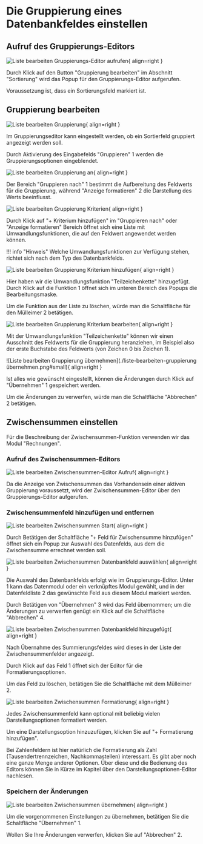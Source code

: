 # Die Gruppierung eines Datenbankfeldes einstellen

## Aufruf des Gruppierungs-Editors

![Liste bearbeiten Gruppierungs-Editor aufrufen](./liste-bearbeiten-gruppierung-aufrufen.png#small){ align=right }

Durch Klick auf den Button "Gruppierung bearbeiten" im Abschnitt "Sortierung" wird das Popup für den Gruppierungs-Editor aufgerufen.

Voraussetzung ist, dass ein Sortierungsfeld markiert ist.

<div class="clear"></div>

## Gruppierung bearbeiten

![Liste bearbeiten Gruppierung](./liste-bearbeiten-gruppierung_aus.png#small){ align=right }

Im Gruppierungseditor kann eingestellt werden, ob ein Sortierfeld gruppiert angezeigt werden soll.

Durch Aktivierung des Eingabefelds "Gruppieren" <span class="number">1</span> werden die Gruppierungsoptionen eingeblendet.

<div class="clear"></div>

![Liste bearbeiten Gruppierung an](./liste-bearbeiten-gruppierung-an.png#small){ align=right }

Der Bereich "Gruppieren nach" <span class="number">1</span> bestimmt die Aufbereitung des Feldwerts für die Gruppierung, während "Anzeige formatieren" <span class="number">2</span> die Darstellung des Werts beeinflusst.

<div class="clear"></div>

![Liste bearbeiten Gruppierung Kriterien](./liste-bearbeiten-gruppierung-kriterien.png#small){ align=right }

Durch Klick auf "+ Kriterium hinzufügen" im "Gruppieren nach" oder "Anzeige formatieren" Bereich öffnet sich eine Liste mit Umwandlungsfunktionen, die auf den Feldwert angewendet werden können.

!!! info "Hinweis"
    Welche Umwandlungsfunktionen zur Verfügung stehen, richtet sich nach dem Typ des Datenbankfelds.

<div class="clear"></div>

![Liste bearbeiten Gruppierung Kriterium hinzufügen](./liste-bearbeiten-gruppierung-kriterium-hinzugefuegt.png#small){ align=right }

Hier haben wir die Umwandlungsfunktion "Teilzeichenkette" hinzugefügt. Durch Klick auf die Funktion <span class="number">1</span> öffnet sich im unteren Bereich des Popups die Bearbeitungsmaske.

Um die Funktion aus der Liste zu löschen, würde man die Schaltfläche für den Mülleimer <span class="number">2</span> betätigen.

<div class="clear"></div>

![Liste bearbeiten Gruppierung Kriterium bearbeiten](./liste-bearbeiten-gruppierung-kriterium-bearbeiten.png#small){ align=right }

Mit der Umwandlungsfunktion "Teilzeichenkette" können wir einen Ausschnitt des Feldwerts für die Gruppierung heranziehen, im Beispiel also der erste Buchstabe des Feldwerts (von Zeichen 0 bis Zeichen 1).

<div class="clear"></div>

![Liste bearbeiten Gruppierung übernehmen](./liste-bearbeiten-gruppierung übernehmen.png#small){ align=right }

Ist alles wie gewünscht eingestellt, können die Änderungen durch Klick auf "Übernehmen" <span class="number">1</span> gespeichert werden.

Um die Änderungen zu verwerfen, würde man die Schaltfläche "Abbrechen" <span class="number">2</span> betätigen.

<div class="clear"></div>

## Zwischensummen einstellen

Für die Beschreibung der Zwischensummen-Funktion verwenden wir das Modul "Rechnungen".

### Aufruf des Zwischensummen-Editors

![Liste bearbeiten Zwischensummen-Editor Aufruf](./liste-bearbeiten-zwischensummen-aufrufen.png#small){ align=right }

Da die Anzeige von Zwischensummen das Vorhandensein einer aktiven Gruppierung voraussetzt, wird der Zwischensummen-Editor über den Gruppierungs-Editor aufgerufen.

<div class="clear"></div>

### Zwischensummenfeld hinzufügen und entfernen

![Liste bearbeiten Zwischensummen Start](./liste-bearbeiten-zwischensummen-start.png#small){ align=right }

Durch Betätigen der Schaltfläche "+ Feld für Zwischensumme hinzufügen" öffnet sich ein Popup zur Auswahl des Datenfelds, aus dem die Zwischensumme errechnet werden soll.

<div class="clear"></div>

![Liste bearbeiten Zwischensummen Datenbankfeld auswählen](./liste-bearbeiten-zwischensummen-dbfeld.png#small){ align=right }

Die Auswahl des Datenbankfelds erfolgt wie im Gruppierungs-Editor. Unter <span class="number">1</span> kann das Datenmodul oder ein verknüpftes Modul gewählt, und in der Datenfeldliste <span class="number">2</span> das gewünschte Feld aus diesem Modul markiert werden.

Durch Betätigen von "Übernehmen" <span class="number">3</span> wird das Feld übernommen; um die Änderungen zu verwerfen genügt ein Klick auf die Schaltfläche "Abbrechen" <span class="number">4</span>.

<div class="clear"></div>

![Liste bearbeiten Zwischensummen Datenbankfeld hinzugefügt](./liste-bearbeiten-zwischensummen-feld-hinzugefuegt.png#small){ align=right }

Nach Übernahme des Summierungsfeldes wird dieses in der Liste der Zwischensummenfelder angezeigt.

Durch Klick auf das Feld <span class="number">1</span> öffnet sich der Editor für die Formatierungsoptionen.

Um das Feld zu löschen, betätigen Sie die Schaltfläche mit dem Mülleimer <span class="number">2</span>.

<div class="clear"></div>

![Liste bearbeiten Zwischensummen Formatierung](./liste-bearbeiten-zwischensummen-feld-ausgewaehlt.png#small){ align=right }

Jedes Zwischensummenfeld kann optional mit beliebig vielen Darstellungsoptionen formatiert werden.

Um eine Darstellungsoption hinzuzufügen, klicken Sie auf "+ Formatierung hinzufügen".

Bei Zahlenfeldern ist hier natürlich die Formatierung als Zahl (Tausendertrennzeichen, Nachkommastellen) interessant. Es gibt aber noch eine ganze Menge anderer Optionen. Über diese und die Bedienung des Editors können Sie in Kürze im Kapitel über den Darstellungsoptionen-Editor nachlesen.

<div class="clear"></div>

### Speichern der Änderungen

![Liste bearbeiten Zwischensummen übernehmen](./liste-bearbeiten-zwischensummen-uebernehmen.png#small){ align=right }

Um die vorgenommenen Einstellungen zu übernehmen, betätigen Sie die Schaltfläche "Übernehmen" <span class="number">1</span>.

Wollen Sie Ihre Änderungen verwerfen, klicken Sie auf "Abbrechen" <span class="number">2</span>.

<div class="clear"></div>
